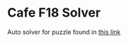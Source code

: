 # Cafe F18 Solver

Auto solver for puzzle found in [this link](https://dan-simon.github.io/misc/reduction/ic/index.html)